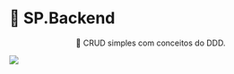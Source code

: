 <h1>
    🔗 SP.Backend
</h1>
<p align="center">🚀 CRUD simples com conceitos do DDD. </p>

<img src="https://img.shields.io/badge/<LABEL>-<MESSAGE>-<COLOR>"/>
